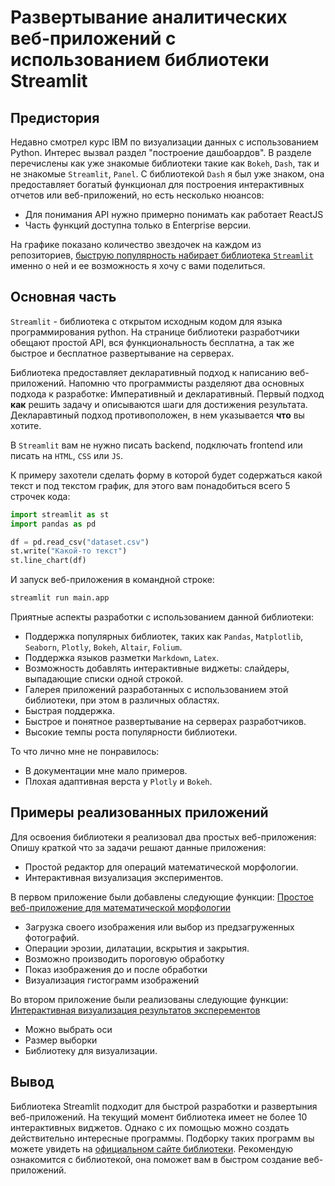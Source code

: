 # Развертывание аналитических веб-приложений с использованием библиотеки Streamlit

## Предистория
Недавно смотрел курс IBM по визуализации данных с использованием Python. Интерес вызвал раздел "построение дашбоардов". В разделе перечислены как уже знакомые библиотеки такие как `Bokeh`, `Dash`, так и не знакомые `Streamlit`, `Panel`.  С библиотекой `Dash` я был уже знаком, она предоставляет богатый функционал для построения интерактивных отчетов или веб-приложений, но есть несколько нюансов: 
- Для понимания API нужно примерно понимать как работает ReactJS
- Часть функций доступна только в Enterprise версии.
  
На графике показано количество звездочек на каждом из репозиториев, [быструю популярность набирает библиотека `Streamlit`](https://star-history.t9t.io/#streamlit/streamlit&plotly/dash&bokeh/bokeh&holoviz/panel) именно о ней и ее возможность я хочу с вами поделиться.

## Основная часть
`Streamlit` - библиотека с открытом исходным кодом для языка программирования python. На странице библиотеки разработчики обещают простой API, вся функциональность бесплатна, а так же быстрое и бесплатное развертывание на серверах.

Библиотека предоставляет декларативный подход к написанию веб-приложений. Напомню что программисты разделяют два основных подхода к разработке: Императивный и декларативный. Первый подход **как** решить задачу и описываются шаги для достижения результата. Декларавтиный подход противоположен, в нем указывается **что** вы хотите. 

В `Streamlit` вам не нужно писать backend, подключать frontend или писать на `HTML`, `CSS` или `JS`.

К примеру захотели сделать форму в которой будет содержаться какой текст и под текстом график, для этого вам понадобиться всего 5 строчек кода: 
```python main.py
import streamlit as st
import pandas as pd

df = pd.read_csv("dataset.csv")
st.write("Какой-то текст")
st.line_chart(df)
```
И запуск веб-приложения в командной строке:
```bash
streamlit run main.app
``` 
Приятные аспекты разработки с использованием данной библиотеки: 
- Поддержка популярных библиотек, таких как `Pandas`, `Matplotlib`, `Seaborn`, `Plotly`, `Bokeh`, `Altair`, `Folium`.
- Поддержка языков разметки `Markdown`, `Latex`.
- Возможность добавлять интерактивные виджеты: слайдеры, выпадающие списки одной строкой.
- Галерея приложений разработанных с использованием этой библиотеки, при этом в различных областях.
- Быстрая поддержка.
- Быстрое и понятное развертывание на серверах разработчиков.
- Высокие темпы роста популярности библиотеки.

То что лично мне не понравилось: 
- В документации мне мало примеров.
- Плохая адаптивная верста у `Plotly` и `Bokeh`.

## Примеры реализованных приложений
Для освоения библиотеки я реализовал два простых веб-приложения:
Опишу краткой что за задачи решают данные приложения:
- Простой редактор для операций математической морфологии. 
- Интерактивная визуализация экспериментов.

В первом приложение были добавлены следующие функции: [Простое веб-приложение для математической морфологии]()
- Загрузка своего изображения или выбор из предзагруженных фотографий.
- Операции эрозии, дилатации, вскрытия и закрытия.
- Возможно производить пороговую обработку
- Показ изображения до и после обработки 
- Визуализация гистограмм изображений

Во втором приложение были реализованы следующие функции: [Интерактивная визуализация результатов эксперементов](https://share.streamlit.io/yaroslavtsepkov/article-nta-dask/streamlit_report.py)
- Можно выбрать оси
- Размер выборки
- Библиотеку для визуализации.

## Вывод
Библиотека Streamlit подходит для быстрой разработки и развертыния веб-приложений. На текущий момент библиотека имеет не более 10 интерактивных виджетов. Однако с их помощью можно создать действительно интересные программы. Подборку таких программ вы можете увидеть на [официальном сайте библиотеки](https://streamlit.io/gallery).
Рекомендую ознакомится с библиотекой, она поможет вам в быстром создание веб-приложений.




